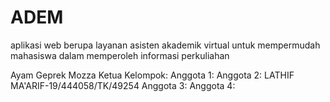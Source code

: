 # ADEM
aplikasi web berupa layanan asisten akademik virtual untuk mempermudah mahasiswa dalam memperoleh informasi perkuliahan

Ayam Geprek Mozza
Ketua Kelompok: 
Anggota 1: 
Anggota 2: LATHIF MA'ARIF-19/444058/TK/49254
Anggota 3: 
Anggota 4:
